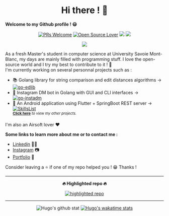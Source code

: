 <h1 align="center">Hi there ! 👋</h1>

**Welcome to my Github profile ! 😃** <br/>

<p align="center"> 
    <a href="https://github.com/hbollon/"><img src="https://img.shields.io/badge/PRs-welcome-brightgreen.svg?style=flat&logo=github" alt="PRs Welcome"></a> 
    <a href="https://github.com/hbollon/"><img src="https://badges.frapsoft.com/os/v2/open-source.svg?v=103" alt="Open Source Lover"></a>
    <a href="https://github.com/hbollon/"><img src="https://komarev.com/ghpvc/?username=hbollon"></a>
    <a href="https://github.com/hbollon/"><img src="https://img.shields.io/github/followers/hbollon.svg?label=Follow%20@hbollon&style=social"></a>
</p>

<p align="center"> 
    <a href="https://github.com/ryo-ma/github-profile-trophy"><img src="https://github-profile-trophy.vercel.app/?username=hbollon&theme=onedark&margin-w=15&margin-h=15&no-frame=true&column=7"/></a>
</p>

As a fresh Master's student in computer science at University Savoie Mont-Blanc, my days are mainly filled with programming stuff. I love the open-source world and I try my best to contribute to it ! 🙈 <br/>
I'm currently working on several personnal projects such as :
- 📚 Golang library for string comparison and edit distances algorithms -> [![go-edlib](https://img.shields.io/static/v1?label=Project:&message=go-edlib&color=Blue)](https://github.com/hbollon/go-edlib)
- 🤖 Instagram DM bot in Golang with GUI and CLI interfaces -> [![go-instadm](https://img.shields.io/static/v1?label=Project:&message=go-instadm&color=Blue)](https://github.com/hbollon/go-instadm)
- 📱 An Android application using Flutter + SpringBoot REST server -> [![SkillsList](https://img.shields.io/static/v1?label=Project:&message=SkillsList&color=Blue)](https://github.com/hbollon/SkillsList)
<br/><sup>**[Click here](https://github.com/hbollon?tab=repositories)** *to view my other projects.</sup>*

I'm also an Airsoft lover ❤️

**Some links to learn more about me or to contact me :**
- <a href="https://www.linkedin.com/in/hugobollon">Linkedin</a> 👨‍💼
- <a href="https://www.instagram.com/_hbollon">Instagram</a> 📷
- <a href="https://hugobollon.me">Portfolio</a> 💼

Consider leaving a ⭐ if one of my repo helped you ! 😁 Thanks !

<hr>

<div align="center">
    <p><strong>🔥 Highlighted repo 🔥</strong></p>
    <a href="https://github.com/hbollon/igopher">
        <img alt="highlighted repo" src="https://github-readme-stats.vercel.app/api/pin/?username=hbollon&repo=igopher&theme=dark" />
    </a>
</div>

<hr>

<div align="center">
    <a>
        <img alt="Hugo's github stat" src="https://github-readme-stats.vercel.app/api?username=hbollon&count_private=true&show_icons=true&theme=dark&include_all_commits=true" />
    </a>
    <a href="https://wakatime.com/@hbollon">
        <img alt="Hugo's wakatime stats" src="https://github-readme-stats.vercel.app/api/wakatime?username=hbollon&theme=dark&layout=compact" />
    </a>
</div>
